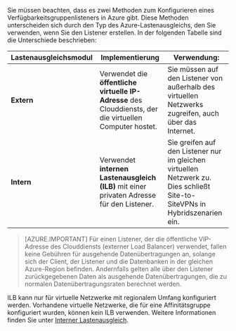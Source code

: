 Sie müssen beachten, dass es zwei Methoden zum Konfigurieren eines Verfügbarkeitsgruppenlisteners in Azure gibt. Diese Methoden unterscheiden sich durch den Typ des Azure-Lastenausgleichs, den Sie verwenden, wenn Sie den Listener erstellen. In der folgenden Tabelle sind die Unterschiede beschrieben:

| Lastenausgleichsmodul | Implementierung | Verwendung: |
| ------------- | -------------- | ----------- |
| **Extern** | Verwendet die **öffentliche virtuelle IP-Adresse** des Clouddiensts, der die virtuellen Computer hostet. | Sie müssen auf den Listener von außerhalb des virtuellen Netzwerks zugreifen, auch über das Internet. |
| **Intern** | Verwendet **internen Lastenausgleich (ILB)** mit einer privaten Adresse für den Listener. | Sie greifen auf den Listener nur im gleichen virtuellen Netzwerk zu. Dies schließt Site-to-SiteVPNs in Hybridszenarien ein. |

>[AZURE.IMPORTANT] Für einen Listener, der die öffentliche VIP-Adresse des Clouddiensts (externer Load Balancer) verwendet, fallen keine Gebühren für ausgehende Datenübertragungen an, solange sich der Client, der Listener und die Datenbanken in der gleichen Azure-Region befinden. Andernfalls gelten alle über den Listener zurückgegebenen Daten als ausgehende Datenübertragungen, die zu normalen Datenübertragungsraten berechnet werden.

ILB kann nur für virtuelle Netzwerke mit regionalem Umfang konfiguriert werden. Vorhandene virtuelle Netzwerke, die für eine Affinitätsgruppe konfiguriert wurden, können kein ILB verwenden. Weitere Informationen finden Sie unter [Interner Lastenausgleich](../articles/load-balancer/load-balancer-internal-overview.md).

